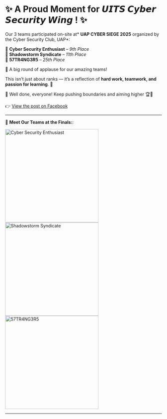 # ✨ A Proud Moment for 𝙐𝙄𝙏𝙎 𝘾𝙮𝙗𝙚𝙧 𝙎𝙚𝙘𝙪𝙧𝙞𝙩𝙮 𝙒𝙞𝙣𝙜 ! ✨  

Our 3 teams participated on-site at* **UAP CYBER SIEGE 2025** organized by the Cyber Security Club, UAP*:  

🔹 **Cyber Security Enthusiast** – *9th Place*  
🔹 **Shadowstorm Syndicate** – *11th Place*  
🔹 **57TR4NG3R5** – *25th Place*  

👏 A big round of applause for our amazing teams!  

This isn’t just about ranks — it’s a reflection of **hard work, teamwork, and passion for learning**. 💪  

🎉 Well done, everyone! Keep pushing boundaries and aiming higher 🏆🚀   

👉 [View the post on Facebook](https://www.facebook.com/share/p/1BnoQewbPN/)

---

📸 **Meet Our Teams at the Finals:**:  

<img src="assets/images/uap25/uap1.png" alt="Cyber Security Enthusiast" width="300px">  
<img src="assets/images/uap25/uap2.png" alt="Shadowstorm Syndicate" width="300px">  
<img src="assets/images/uap25/uap3.png" alt="57TR4NG3R5" width="300px">  

---

